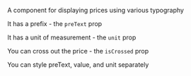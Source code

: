 A component for displaying prices using various typography

It has a prefix - the `preText` prop

It has a unit of measurement - the `unit` prop

You can cross out the price - the `isCrossed` prop

You can style preText, value, and unit separately
